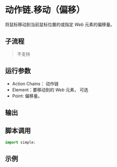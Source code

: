 # 动作链.移动（偏移） 
将鼠标移动到当前鼠标位置的或指定 *Web* 元素的偏移量。

## 子流程
> 不支持


## 运行参数

* Action Chains： 动作链
* Element：要移动到的 *Web* 元素， 可选
* Point: 偏移量。


## 输出



## 脚本调用

```python
import simple;

```

## 示例